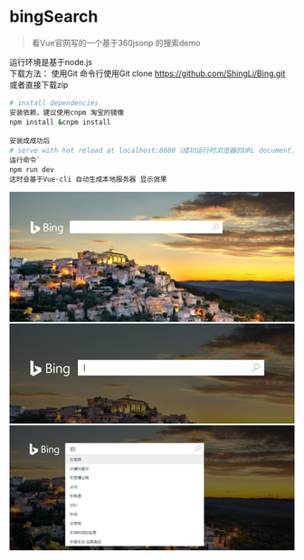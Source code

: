 # bingSearch

>看Vue官网写的一个基于360jsonp 的搜索demo

运行环境是基于node.js  
下载方法：
	使用Git 
  命令行使用Git clone https://github.com/ShingLi/Bing.git
	或者直接下载zip
``` bash
# install dependencies 
安装依赖，建议使用cnpm 淘宝的镜像  
npm install &cnpm install 

安装成成功后
# serve with hot reload at localhost:8080（成功运行时浏览器的URL document.url=>）
运行命令`
npm run dev
这时会基于Vue-cli 自动生成本地服务器 显示效果

```
![image](https://github.com/ShingLi/Bing/blob/master/1.png)
<br/>
![image](https://github.com/ShingLi/Bing/blob/master/2.png)
![image](https://github.com/ShingLi/Bing/blob/master/11.png)
